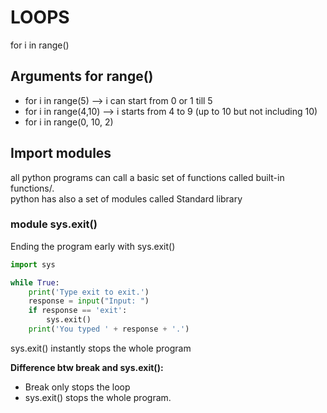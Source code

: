 # LOOPS
for i in range()
## Arguments for range()

* for i in range(5) --> i can start from 0 or 1 till 5
* for i in range(4,10) --> i starts from 4 to 9 (up to 10 but not including 10)
* for i in range(0, 10, 2)

## Import modules
all python programs can call a basic set of functions called built-in functions/.  
python has also a set of modules called Standard library

### module sys.exit()
Ending the program early with sys.exit()

```python
import sys

while True:
    print('Type exit to exit.')
    response = input("Input: ")
    if response == 'exit':
        sys.exit()
    print('You typed ' + response + '.')
```
sys.exit() instantly stops the whole program 

**Difference btw break and sys.exit():**  
- Break only stops the loop
- sys.exit() stops the whole program. 

